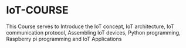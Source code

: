 # IoT-COURSE
This Course serves to Introduce the IoT concept, IoT architecture, IoT communication protocol, Assembling IoT devices, Python programming, Raspberry pi programming and IoT Applications 
